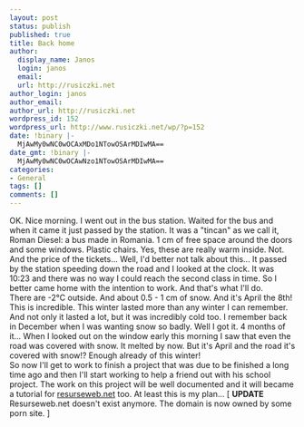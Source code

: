 ```yaml
---
layout: post
status: publish
published: true
title: Back home
author:
  display_name: Janos
  login: janos
  email: 
  url: http://rusiczki.net
author_login: janos
author_email: 
author_url: http://rusiczki.net
wordpress_id: 152
wordpress_url: http://www.rusiczki.net/wp/?p=152
date: !binary |-
  MjAwMy0wNC0wOCAxMDo1NTowOSArMDIwMA==
date_gmt: !binary |-
  MjAwMy0wNC0wOCAwNzo1NTowOSArMDIwMA==
categories:
- General
tags: []
comments: []
---
```

<p>OK. Nice morning. I went out in the bus station. Waited for the bus and when it came it just passed by the station. It was a "tincan" as we call it, Roman Diesel: a bus made in Romania. 1 cm of free space around the doors and some windows. Plastic chairs. Yes, these are really warm inside. Not. And the price of the tickets... Well, I'd better not talk about this... It passed by the station speeding down the road and I looked at the clock. It was 10:23 and there was no way I could reach the second class in time. So I better came home with the intention to work. And that's what I'll do.<br />
There are -2&deg;C outside. And about 0.5 - 1 cm of snow. And it's April the 8th! This is incredible. This winter lasted more than any winter I can remember. And not only it lasted a lot, but it was incredibly cold too. I remember back in December when I was wanting snow so badly. Well I got it. 4 months of it... When I looked out on the window early this morning I saw that even the road was covered with snow. It melted by now. But it's April and the road it's covered with snow!? Enough already of this winter!<br />
So now I'll get to work to finish a project that was due to be finished a long time ago and then I'll start working to help a friend out with his school project. The work on this project will be well documented and it will became a tutorial for <a href="http://www.resurseweb.net/" title="My &quot;let's do some good and teach the people stuff&quot; site">resurseweb.net</a> too. At least this is my plan... [ <b>UPDATE</b> Resurseweb.net doesn't exist anymore. The domain is now owned by some porn site. ]</p>

